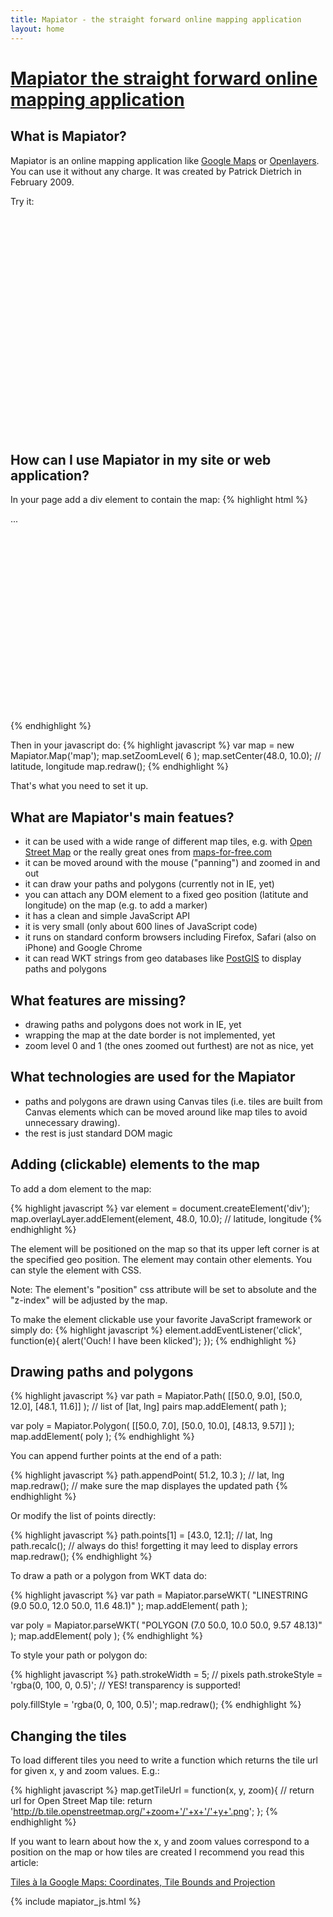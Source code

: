 ```yaml
---
title: Mapiator - the straight forward online mapping application
layout: home
---
```


<h1>
	<a href="http://pdietrich.github.com/mapiator/">
		Mapiator
		<span class="subtitle">the straight forward online mapping application</span>
	</a>
</h1>

What is Mapiator?
------------------

Mapiator is an online mapping application like <a href="http://maps.google.com">Google Maps</a> or
<a href="http://openlayers.org">Openlayers</a>. You can use it without any charge. It was created by Patrick Dietrich in February 2009.

Try it:

<div id="map" style="width:760px; height:350px; position:relative;">
</div>


How can I use Mapiator in my site or web application?
--------------------------------------------------------

In your page add a div element to contain the map:
{% highlight html %}
<script type="text/javascript" src="Mapiator.js"></script>
...
<div id="map" style="width:400px; height:300px; position:relative"></div>
{% endhighlight %}

Then in your javascript do:
{% highlight javascript %}
var map = new Mapiator.Map('map');
map.setZoomLevel( 6 );
map.setCenter(48.0, 10.0); // latitude, longitude
map.redraw();
{% endhighlight %}

That's what you need to set it up.


What are Mapiator's main featues?
-----------------------------------

* it can be used with a wide range of different map tiles, e.g. with <a href="http://www.openstreetmap.org/">Open Street Map</a> or the really great ones from <a href="http://www.maps-for-free.com/">maps-for-free.com</a>
* it can be moved around with the mouse ("panning") and zoomed in and out
* it can draw your paths and polygons (currently not in IE, yet)
* you can attach any DOM element to a fixed geo position (latitute and longitude) on the map (e.g. to add a marker)
* it has a clean and simple JavaScript API
* it is very small (only about 600 lines of JavaScript code)
* it runs on standard conform browsers including Firefox, Safari (also on iPhone) and Google Chrome
* it can read WKT strings from geo databases like <a href="http://postgis.refractions.net/">PostGIS</a> to display paths and polygons

What features are missing?
------------------------------

* drawing paths and polygons does not work in IE, yet
* wrapping the map at the date border is not implemented, yet
* zoom level 0 and 1 (the ones zoomed out furthest) are not as nice, yet


What technologies are used for the Mapiator
-----------------------------------------------

* paths and polygons are drawn using Canvas tiles (i.e. tiles are built from Canvas elements which can be moved around like map tiles to avoid unnecessary drawing).
* the rest is just standard DOM magic

Adding (clickable) elements to the map
-------------------------------------------

To add a dom element to the map:

{% highlight javascript %}
var element = document.createElement('div');
map.overlayLayer.addElement(element, 48.0, 10.0); // latitude, longitude
{% endhighlight %}

The element will be positioned on the map so that its upper left corner is at the specified geo position.
The element may contain other elements. You can style the element with CSS.

Note: The element's "position" css attribute will be set to absolute and the "z-index" will be adjusted by the map.

To make the element clickable use your favorite JavaScript framework or simply do:
{% highlight javascript %}
element.addEventListener('click', function(e){
	alert('Ouch! I have been klicked');
});
{% endhighlight %}

Drawing paths and polygons
----------------------------

{% highlight javascript %}
var path = Mapiator.Path( [[50.0, 9.0], [50.0, 12.0], [48.1, 11.6]] );
                          // list of [lat, lng] pairs
map.addElement( path );

var poly = Mapiator.Polygon( [[50.0, 7.0], [50.0, 10.0], [48.13, 9.57]] );
map.addElement( poly );
{% endhighlight %}

You can append further points at the end of a path:

{% highlight javascript %}
path.appendPoint( 51.2, 10.3 ); // lat, lng
map.redraw(); // make sure the map displayes the updated path
{% endhighlight %}

Or modify the list of points directly:

{% highlight javascript %}
path.points[1] = [43.0, 12.1]; // lat, lng
path.recalc(); // always do this! forgetting it may leed to display errors
map.redraw();
{% endhighlight %}


To draw a path or a polygon from WKT data do:

{% highlight javascript %}
var path = Mapiator.parseWKT( "LINESTRING (9.0 50.0, 12.0 50.0, 11.6 48.1)" );
map.addElement( path );

var poly = Mapiator.parseWKT( "POLYGON (7.0 50.0, 10.0 50.0, 9.57 48.13)" );
map.addElement( poly );
{% endhighlight %}

To style your path or polygon do:

{% highlight javascript %}
path.strokeWidth = 5; // pixels
path.strokeStyle = 'rgba(0, 100, 0, 0.5)'; // YES! transparency is supported!

poly.fillStyle = 'rgba(0, 0, 100, 0.5)';
map.redraw();
{% endhighlight %}

Changing the tiles
-------------------

To load different tiles you need to write a function which returns the tile url for given x, y and zoom values. E.g.:

{% highlight javascript %}
map.getTileUrl = function(x, y, zoom){
  // return url for Open Street Map tile:
  return 'http://b.tile.openstreetmap.org/'+zoom+'/'+x+'/'+y+'.png';
};
{% endhighlight %}

If you want to learn about how the x, y and zoom values correspond to a position on the map or how tiles
are created I recommend you read this article:

<a href="http://www.maptiler.org/google-maps-coordinates-tile-bounds-projection/">Tiles à la Google Maps: Coordinates, Tile Bounds and Projection</a>


{% include mapiator_js.html %}



























